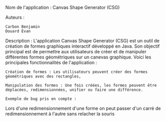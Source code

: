 Nom de l'application : Canvas Shape Generator (CSG)

Auteurs :

    Carbon Benjamin
    Douard Evan

Description :
L'application Canvas Shape Generator (CSG) est un outil de création de formes graphiques interactif développé en Java. Son objectif principal est de permettre aux utilisateurs de créer et de manipuler différentes formes géométriques sur un canevas graphique. Voici les principales fonctionnalités de l'application :

    Création de formes : Les utilisateurs peuvent créer des formes géométriques avec des rectangles,
    
    Manipulation des formes : Une fois créées, les formes peuvent être déplacées, redimensionnées, unifier ou faire une différence.
    
    Exemple de bug pris en compte :
Lors d'une redimensionnement d'une forme on peut passer d'un carré de redimensionnement à l'autre sans relacher la souris
